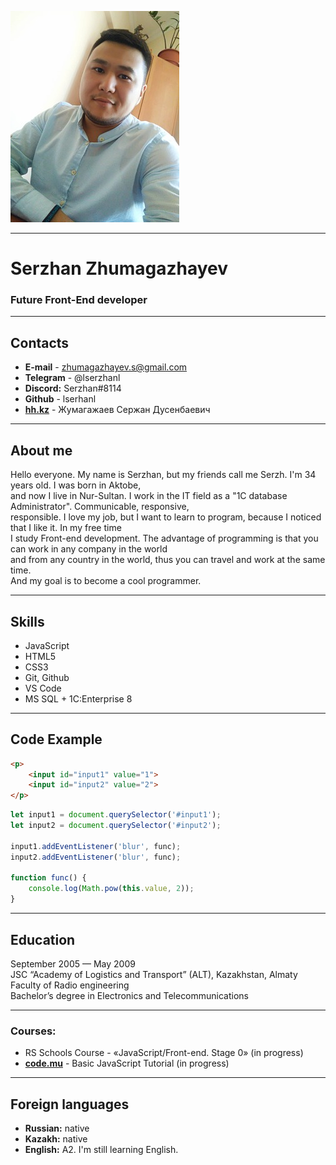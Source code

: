 ![avatar](/img/serzhanzhs.jpg)

---

# Serzhan Zhumagazhayev
### Future Front-End developer

---

## Contacts
* **E-mail** - zhumagazhayev.s@gmail.com
* **Telegram** - @lserzhanl
* **Discord:** Serzhan#8114
* **Github** - lserhanl
* **[hh.kz](https://hh.kz/resume/9d2e4fb1ff0426a1290039ed1f387956774867)** - Жумагажаев Сержан Дусенбаевич

---

## About me

Hello everyone. My name is Serzhan, but my friends call me Serzh. I'm 34 years old. I was born in Aktobe, <br>
and now I live in Nur-Sultan. I work in the IT field as a "1C database Administrator". Communicable, responsive, <br> responsible. I love my job, but I want to learn to program, because I noticed that I like it. In my free time <br>
I study Front-end development. The advantage of programming is that you can work in any company in the world <br>
and from any country in the world, thus you can travel and work at the same time.<br> 
And my goal is to become a cool programmer.


---

## Skills

* JavaScript
* HTML5
* CSS3
* Git, Github
* VS Code
* MS SQL + 1C:Enterprise 8

---

## Code Example

```html
<p>
    <input id="input1" value="1">
    <input id="input2" value="2">
</p>
```

```javascript
let input1 = document.querySelector('#input1');
let input2 = document.querySelector('#input2');

input1.addEventListener('blur', func);
input2.addEventListener('blur', func);

function func() {
	console.log(Math.pow(this.value, 2));
}
```
---

## Education

September 2005 — May 2009<br>
JSC “Academy of Logistics and Transport” (ALT), Kazakhstan, Almaty<br>
Faculty of Radio engineering<br>
Bachelor’s degree in Electronics and Telecommunications

---

### Courses:

- RS Schools Course - «JavaScript/Front-end. Stage 0» (in progress)
- **[code.mu](http://code.mu/ru/javascript/book/prime/)** - Basic JavaScript Tutorial (in progress)

---

## Foreign languages

* **Russian:** native
* **Kazakh:** native
* **English:** A2. I'm still learning English.